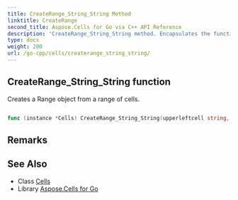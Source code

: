 ```yaml
---
title: CreateRange_String_String Method 
linktitle: CreateRange
second_title: Aspose.Cells for Go via C++ API Reference
description: 'CreateRange_String_String method. Encapsulates the function that represents createrange in Go.'
type: docs
weight: 200
url: /go-cpp/cells/createrange_string_string/
---
```


## CreateRange_String_String function

Creates a Range object from a range of cells.

```go

func (instance *Cells) CreateRange_String_String(upperleftcell string, lowerrightcell string)  (*Range,  error) 

```

## Remarks


## See Also

* Class [Cells](../)
* Library [Aspose.Cells for Go](../../)

